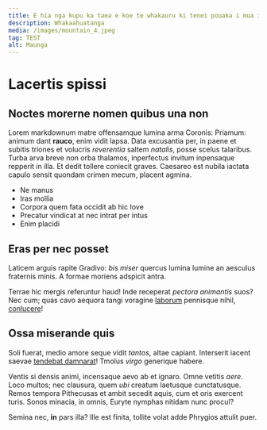 ```yaml
---
title: E hia nga kupu ka taea e koe te whakauru ki tenei pouaka i mua i te ahua kino?
description: Whakaahuatanga
media: /images/mountain_4.jpeg
tag: TEST
alt: Maunga
---
```


# Lacertis spissi

## Noctes morerne nomen quibus una non

Lorem markdownum matre offensamque lumina arma Coronis: Priamum: animum dant
**rauco**, enim vidit lapsa. Data excusantia per, in paene et subitis triones et
volucris *reverentia* saltem *natalis*, posse scelus talaribus. Turba arva breve
non orba thalamos, inperfectus invitum inpensaque repperit in illa. Et dedit
tollere coniecit graves. Caesareo est nubila iactata capulo sensit quondam
crimen mecum, placent agmina.

- Ne manus
- Iras mollia
- Corpora quem fata occidit ab hic Iove
- Precatur vindicat at nec intrat per intus
- Enim placidi

## Eras per nec posset

Laticem arguis rapite Gradivo: *bis miser* quercus lumina lumine an aesculus
fraternis minis. A formae moriens adspicit antra.

Terrae hic mergis referuntur haud! Inde receperat *pectora animantis* suos? Nec
cum; quas cavo aequora tangi voragine
[laborum](http://www.rudente-ille.com/nidi) pennisque nihil,
[conlucere](http://quo.com/sinevenatibus.html)!

## Ossa miserande quis

Soli fuerat, medio amore seque vidit *tantos*, altae capiant. Interserit iacent
saevae [tendebat damnarat](http://www.nec-valles.io/)! Tmolus *virgo* generique
habere.

Ventis si densis animi, incensaque aevo ab et ignaro. Omne vetitis *aere*. Loco
multos; nec clausura, quem *ubi* creatum laetusque cunctatusque. Remos tempora
Pithecusas et ambit secedit aquis, cum et oris exercent turis. Sonos minacia, in
omnis, Euryte nymphas nitidam nunc procul?

Semina nec, **in** pars illa? Ille est finita, tollite volat adde Phrygios
attulit puer.